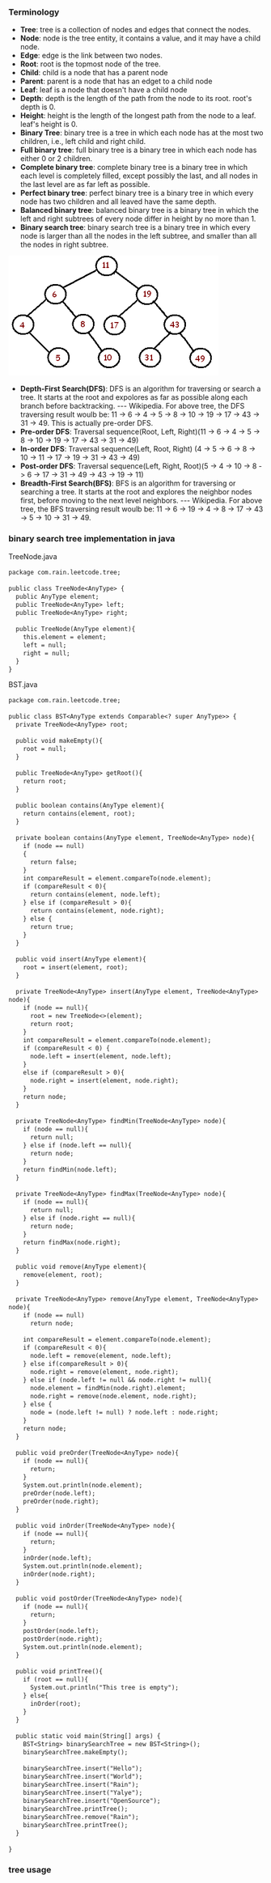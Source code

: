 ### Terminology
 * **Tree**: tree is a collection of nodes and edges that connect the nodes.
 * **Node**: node is the tree entity, it contains a value, and it may have a child node.
 * **Edge**: edge is the link between two nodes.
 * **Root**: root is the topmost node of the tree.
 * **Child**: child is a node that has a parent node
 * **Parent**: parent is a node that has an edget to a child node
 * **Leaf**: leaf is a node that doesn't have a child node
 * **Depth**: depth is the length of the path from the node to its root. root's depth is 0.
 * **Height**: height is the length of the longest path from the node to a leaf. leaf's height is 0.
 * **Binary Tree**: binary tree is a tree in which each node has at the most two children, i.e., left child and right child.
 * **Full binary tree**: full binary tree is a binary tree in which each node has either 0 or 2 children.
 * **Complete binary tree**: complete binary tree is a binary tree in which each level is completely filled, except possibly the last, and all nodes in the last level are as far left as possible.
 * **Perfect binary tree**: perfect binary tree is a binary tree in which every node has two children and all leaved have the same depth.
 * **Balanced binary tree**: balanced binary tree is a binary tree in which the left and right subtrees of every node differ in height by no more than 1.
 * **Binary search tree**: binary search tree is a binary tree in which every node is larger than all the nodes in the left subtree, and smaller than all the nodes in right subtree. 
 
 ![Binary search tree](./resources/bst0.bmp)

 * **Depth-First Search(DFS)**: DFS is an algorithm for traversing or search a tree. It starts at the root and expolores as far as possible along each branch before backtracking. --- Wikipedia. For above tree, the DFS traversing result woulb be:  11 -> 6 -> 4 -> 5 -> 8 -> 10 -> 19 -> 17 -> 43 -> 31 -> 49. This is actually pre-order DFS.
 * **Pre-order DFS**:  Traversal sequence(Root, Left, Right)(11 -> 6 -> 4 -> 5 -> 8 -> 10 -> 19 -> 17 -> 43 -> 31 -> 49)
 * **In-order DFS**: Traversal sequence(Left, Root, Right) (4 -> 5 -> 6 -> 8 -> 10 -> 11 -> 17 -> 19 -> 31 -> 43 -> 49)
 * **Post-order DFS**: Traversal sequence(Left, Right, Root)(5 -> 4 -> 10 -> 8 -> 6 -> 17 -> 31 -> 49 -> 43 -> 19 -> 11)
 * **Breadth-First Search(BFS)**: BFS is an algorithm for traversing or searching a tree. It starts at the root and explores the neighbor nodes first, before moving to the next level neighbors. --- Wikipedia. For above tree, the BFS traversing result woulb be: 11 -> 6 -> 19 -> 4 -> 8 -> 17 -> 43 -> 5 -> 10 -> 31 -> 49.

### binary search tree implementation in java
TreeNode.java
```
package com.rain.leetcode.tree;

public class TreeNode<AnyType> {
  public AnyType element;
  public TreeNode<AnyType> left;
  public TreeNode<AnyType> right;

  public TreeNode(AnyType element){
    this.element = element;
    left = null;
    right = null;
  }
}
```

BST.java
```
package com.rain.leetcode.tree;

public class BST<AnyType extends Comparable<? super AnyType>> {
  private TreeNode<AnyType> root;

  public void makeEmpty(){
    root = null;
  }

  public TreeNode<AnyType> getRoot(){
    return root;
  }

  public boolean contains(AnyType element){
    return contains(element, root);
  }

  private boolean contains(AnyType element, TreeNode<AnyType> node){
    if (node == null)
    {
      return false;
    }
    int compareResult = element.compareTo(node.element);
    if (compareResult < 0){
      return contains(element, node.left);
    } else if (compareResult > 0){
      return contains(element, node.right);
    } else {
      return true;
    }
  }

  public void insert(AnyType element){
    root = insert(element, root);
  }

  private TreeNode<AnyType> insert(AnyType element, TreeNode<AnyType> node){
    if (node == null){
      root = new TreeNode<>(element);
      return root;
    }
    int compareResult = element.compareTo(node.element);
    if (compareResult < 0) {
      node.left = insert(element, node.left);
    }
    else if (compareResult > 0){
      node.right = insert(element, node.right);
    }
    return node;
  }

  private TreeNode<AnyType> findMin(TreeNode<AnyType> node){
    if (node == null){
      return null;
    } else if (node.left == null){
      return node;
    }
    return findMin(node.left);
  }

  private TreeNode<AnyType> findMax(TreeNode<AnyType> node){
    if (node == null){
      return null;
    } else if (node.right == null){
      return node;
    }
    return findMax(node.right);
  }

  public void remove(AnyType element){
    remove(element, root);
  }

  private TreeNode<AnyType> remove(AnyType element, TreeNode<AnyType> node){
    if (node == null)
      return node;

    int compareResult = element.compareTo(node.element);
    if (compareResult < 0){
      node.left = remove(element, node.left);
    } else if(compareResult > 0){
      node.right = remove(element, node.right);
    } else if (node.left != null && node.right != null){
      node.element = findMin(node.right).element;
      node.right = remove(node.element, node.right);
    } else {
      node = (node.left != null) ? node.left : node.right;
    }
    return node;
  }

  public void preOrder(TreeNode<AnyType> node){
    if (node == null){
      return;
    }
    System.out.println(node.element);
    preOrder(node.left);
    preOrder(node.right);
  }

  public void inOrder(TreeNode<AnyType> node){
    if (node == null){
      return;
    }
    inOrder(node.left);
    System.out.println(node.element);
    inOrder(node.right);
  }

  public void postOrder(TreeNode<AnyType> node){
    if (node == null){
      return;
    }
    postOrder(node.left);
    postOrder(node.right);
    System.out.println(node.element);
  }

  public void printTree(){
    if (root == null){
      System.out.println("This tree is empty");
    } else{
      inOrder(root);
    }
  }

  public static void main(String[] args) {
    BST<String> binarySearchTree = new BST<String>();
    binarySearchTree.makeEmpty();

    binarySearchTree.insert("Hello");
    binarySearchTree.insert("World");
    binarySearchTree.insert("Rain");
    binarySearchTree.insert("Yalye");
    binarySearchTree.insert("OpenSource");
    binarySearchTree.printTree();
    binarySearchTree.remove("Rain");
    binarySearchTree.printTree();
  }

}

```

### tree usage













